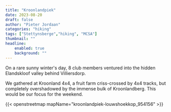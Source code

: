 ```yaml
---
title: "Kroonlandpiek"
date: 2023-08-20
draft: false
author: "Pieter Jordaan"
categories: "hiking"
tags: ["Stettynsberge","hiking", "MCSA"]
thumbnail: ""
headline:
    enabled: true
    background: ""
---
```


On a rare sunny winter's day, 8 club members ventured into the hidden Elandskloof valley behind Villiersdorp.

<!--more-->

We gathered at Kroonland 4x4, a fruit farm criss-crossed by 4x4 tracks, but completely overshadowed by the immense bulk of Kroonlandberg. This would be our focus for the weekend.

{{< openstreetmap mapName="kroonlandpiek-louwshoekkop_954156" >}}